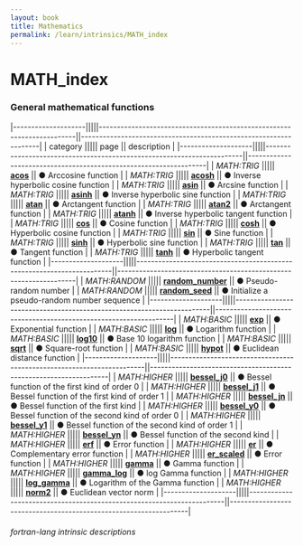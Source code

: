 ```yaml
---
layout: book
title: Mathematics
permalink: /learn/intrinsics/MATH_index
---
```

# MATH_index
### General mathematical functions

|--------------------|||||-----------------------------------------------------------------------||------------------------------------------------------------------|
| category           ||||| page                                                                  || description                                                      |
|--------------------|||||-----------------------------------------------------------------------||------------------------------------------------------------------|
| *MATH:TRIG*        ||||| [__acos__]({{site.baseurl}}/learn/intrinsics/ACOS)                    || &#9679; Arccosine function                                       |
| *MATH:TRIG*        ||||| [__acosh__]({{site.baseurl}}/learn/intrinsics/ACOSH)                  || &#9679; Inverse hyperbolic cosine function                       |
| *MATH:TRIG*        ||||| [__asin__]({{site.baseurl}}/learn/intrinsics/ASIN)                    || &#9679; Arcsine function                                         |
| *MATH:TRIG*        ||||| [__asinh__]({{site.baseurl}}/learn/intrinsics/ASINH)                  || &#9679; Inverse hyperbolic sine function                         |
| *MATH:TRIG*        ||||| [__atan__]({{site.baseurl}}/learn/intrinsics/ATAN)                    || &#9679; Arctangent function                                      |
| *MATH:TRIG*        ||||| [__atan2__]({{site.baseurl}}/learn/intrinsics/ATAN2)                  || &#9679; Arctangent function                                      |
| *MATH:TRIG*        ||||| [__atanh__]({{site.baseurl}}/learn/intrinsics/ATANH)                  || &#9679; Inverse hyperbolic tangent function                      |
| *MATH:TRIG*        ||||| [__cos__]({{site.baseurl}}/learn/intrinsics/COS)                      || &#9679; Cosine function                                          |
| *MATH:TRIG*        ||||| [__cosh__]({{site.baseurl}}/learn/intrinsics/COSH)                    || &#9679; Hyperbolic cosine function                               |
| *MATH:TRIG*        ||||| [__sin__]({{site.baseurl}}/learn/intrinsics/SIN)                      || &#9679; Sine function                                            |
| *MATH:TRIG*        ||||| [__sinh__]({{site.baseurl}}/learn/intrinsics/SINH)                    || &#9679; Hyperbolic sine function                                 |
| *MATH:TRIG*        ||||| [__tan__]({{site.baseurl}}/learn/intrinsics/TAN)                      || &#9679; Tangent function                                         |
| *MATH:TRIG*        ||||| [__tanh__]({{site.baseurl}}/learn/intrinsics/TANH)                    || &#9679; Hyperbolic tangent function                              |
|--------------------|||||-----------------------------------------------------------------------||------------------------------------------------------------------|
| *MATH:RANDOM*      ||||| [__random\_number__]({{site.baseurl}}/learn/intrinsics/RANDOM_NUMBER) || &#9679; Pseudo-random number                                     |
| *MATH:RANDOM*      ||||| [__random\_seed__]({{site.baseurl}}/learn/intrinsics/RANDOM_SEED)     || &#9679; Initialize a pseudo-random number sequence               |
|--------------------|||||-----------------------------------------------------------------------||------------------------------------------------------------------|
| *MATH:BASIC*       ||||| [__exp__]({{site.baseurl}}/learn/intrinsics/EXP)                      || &#9679; Exponential function                                     |
| *MATH:BASIC*       ||||| [__log__]({{site.baseurl}}/learn/intrinsics/LOG)                      || &#9679; Logarithm function                                       |
| *MATH:BASIC*       ||||| [__log10__]({{site.baseurl}}/learn/intrinsics/LOG10)                  || &#9679; Base 10 logarithm function                               |
| *MATH:BASIC*       ||||| [__sqrt__]({{site.baseurl}}/learn/intrinsics/SQRT)                    || &#9679; Square-root function                                     |
| *MATH:BASIC*       ||||| [__hypot__]({{site.baseurl}}/learn/intrinsics/HYPOT)                  || &#9679; Euclidean distance function                              |
|--------------------|||||-----------------------------------------------------------------------||------------------------------------------------------------------|
| *MATH:HIGHER*      ||||| [__bessel\_j0__]({{site.baseurl}}/learn/intrinsics/BESSEL_J0)         || &#9679; Bessel function of the first kind of order 0             |
| *MATH:HIGHER*      ||||| [__bessel\_j1__]({{site.baseurl}}/learn/intrinsics/BESSEL_J1)         || &#9679; Bessel function of the first kind of order 1             |
| *MATH:HIGHER*      ||||| [__bessel\_jn__]({{site.baseurl}}/learn/intrinsics/BESSEL_JN)         || &#9679; Bessel function of the first kind                        |
| *MATH:HIGHER*      ||||| [__bessel\_y0__]({{site.baseurl}}/learn/intrinsics/BESSEL_Y0)         || &#9679; Bessel function of the second kind of order 0            |
| *MATH:HIGHER*      ||||| [__bessel\_y1__]({{site.baseurl}}/learn/intrinsics/BESSEL_Y1)         || &#9679; Bessel function of the second kind of order 1            |
| *MATH:HIGHER*      ||||| [__bessel\_yn__]({{site.baseurl}}/learn/intrinsics/BESSEL_YN)         || &#9679; Bessel function of the second kind                       |
| *MATH:HIGHER*      ||||| [__erf__]({{site.baseurl}}/learn/intrinsics/ERF)                      || &#9679; Error function                                           |
| *MATH:HIGHER*      ||||| [__er__]({{site.baseurl}}/learn/intrinsics/ERFC)                      || &#9679; Complementary error function                             |
| *MATH:HIGHER*      ||||| [__er\_scaled__]({{site.baseurl}}/learn/intrinsics/ERFC_SCALED)       || &#9679; Error function                                           |
| *MATH:HIGHER*      ||||| [__gamma__]({{site.baseurl}}/learn/intrinsics/GAMMA)                  || &#9679; Gamma function                                           |
| *MATH:HIGHER*      ||||| [__gamma\_log__]({{site.baseurl}}/learn/intrinsics/LOG_GAMMA)         || &#9679; log Gamma function                                       |
| *MATH:HIGHER*      ||||| [__log\_gamma__]({{site.baseurl}}/learn/intrinsics/LOG_GAMMA)         || &#9679; Logarithm of the Gamma function                          |
| *MATH:HIGHER*      ||||| [__norm2__]({{site.baseurl}}/learn/intrinsics/NORM2)                  || &#9679; Euclidean vector norm                                    |
|--------------------|||||-----------------------------------------------------------------------||------------------------------------------------------------------|

###### fortran-lang intrinsic descriptions
